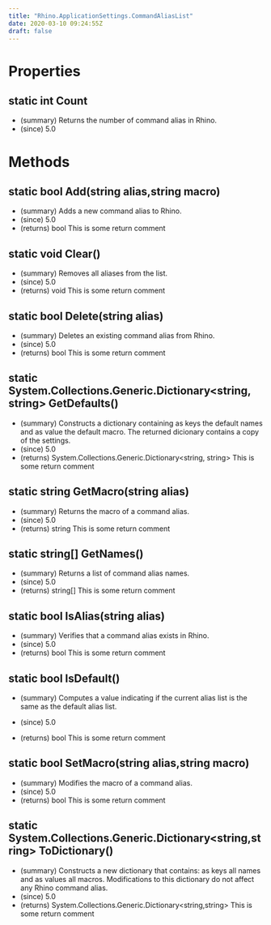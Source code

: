 ```yaml
---
title: "Rhino.ApplicationSettings.CommandAliasList"
date: 2020-03-10 09:24:55Z
draft: false
---
```


# Properties
## static int Count
- (summary) Returns the number of command alias in Rhino.
- (since) 5.0
# Methods
## static bool Add(string alias,string macro)
- (summary) Adds a new command alias to Rhino.
- (since) 5.0
- (returns) bool This is some return comment
## static void Clear()
- (summary) Removes all aliases from the list.
- (since) 5.0
- (returns) void This is some return comment
## static bool Delete(string alias)
- (summary) Deletes an existing command alias from Rhino.
- (since) 5.0
- (returns) bool This is some return comment
## static System.Collections.Generic.Dictionary<string, string> GetDefaults()
- (summary) 
     Constructs a dictionary containing as keys the default names and as value the default macro.
     The returned dicionary contains a copy of the settings.
- (since) 5.0
- (returns) System.Collections.Generic.Dictionary<string, string> This is some return comment
## static string GetMacro(string alias)
- (summary) Returns the macro of a command alias.
- (since) 5.0
- (returns) string This is some return comment
## static string[] GetNames()
- (summary) Returns a list of command alias names.
- (since) 5.0
- (returns) string[] This is some return comment
## static bool IsAlias(string alias)
- (summary) Verifies that a command alias exists in Rhino.
- (since) 5.0
- (returns) bool This is some return comment
## static bool IsDefault()
- (summary) 
     Computes a value indicating if the current alias list is the same as the default alias list.
     
- (since) 5.0
- (returns) bool This is some return comment
## static bool SetMacro(string alias,string macro)
- (summary) Modifies the macro of a command alias.
- (since) 5.0
- (returns) bool This is some return comment
## static System.Collections.Generic.Dictionary<string,string> ToDictionary()
- (summary) 
     Constructs a new dictionary that contains: as keys all names and as values all macros.
     Modifications to this dictionary do not affect any Rhino command alias.
- (since) 5.0
- (returns) System.Collections.Generic.Dictionary<string,string> This is some return comment
